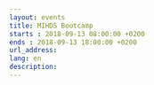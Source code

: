 ```yaml
---
layout: events
title: MIHDS Bootcamp
starts : 2018-09-13 08:00:00 +0200
ends : 2018-09-13 18:00:00 +0200
url_address:
lang: en
description: 
---
```


